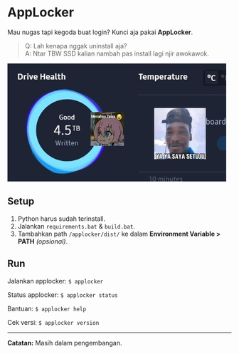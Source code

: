 # AppLocker

Mau nugas tapi kegoda buat login? Kunci aja pakai **AppLocker**.

> Q: Lah kenapa nggak uninstall aja?  
> A: Ntar TBW SSD kalian nambah pas install lagi njir awokawok.

![alt text](image.png)

<!-- AppLocker bantu kamu tetap fokus dengan cara memblokir aplikasi tertentu selama waktu yang kamu tentukan. Cocok buat mahasiswa yang butuh mode "NO DISTRACTION" tapi nggak mau uninstall game kesayangan 😎. -->

## Setup
1. Python harus sudah terinstall.
2. Jalankan `requirements.bat` & `build.bat`.
3. Tambahkan path `/applocker/dist/` ke dalam **Environment Variable > PATH** _(opsional)_.

## Run

Jalankan applocker: `$ applocker`

Status applocker: `$ applocker status`

Bantuan: `$ applocker help`

Cek versi: `$ applocker version`

---
**Catatan:** Masih dalam pengembangan.
